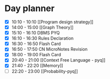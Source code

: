 

# Day planner

- [x] 10:10 - 10:10 [[Program design strategy]]
- [x] 14:00 - 15:00 [[Graph Theory]]
- [x] 15:10 - 16:10 DBMS PYQ
- [x] 16:10 - 16:30 Rules Declaration
- [x] 16:30 - 16:50 Flash Card
- [x] 16:50 - 17:50 CN MicroNotes Revision
- [x] 18:00 - 19:00 Flash Card
- [x] 20:40 - 21:00 [[Context Free Language - pyq]]
- [x] 21:40 - 22:20 [[Memory]]
- [ ] 22:20 - 23:00 [[Probability-pyq]]